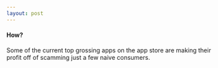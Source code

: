 ```yaml
---
layout: post
---
```


#### How?

Some of the current top grossing apps on the app store are making their profit off of scamming just a few naive consumers.